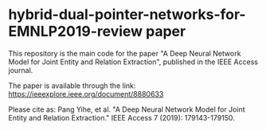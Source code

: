 # hybrid-dual-pointer-networks-for-EMNLP2019-review paper
This repository is the main code for the paper "A Deep Neural Network Model for Joint Entity and Relation Extraction", published in the IEEE Access journal.

The paper is available through the link: https://ieeexplore.ieee.org/document/8880633

Please cite as: Pang Yihe, et al. "A Deep Neural Network Model for Joint Entity and Relation Extraction." IEEE Access 7 (2019): 179143-179150.
